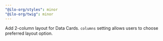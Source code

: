 ```yaml
---
"@ilo-org/styles": minor
"@ilo-org/twig": minor
---
```


Add 2-column layout for Data Cards. `columns` setting allows users to choose preferred layout option.
